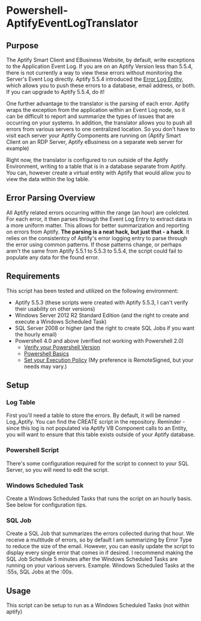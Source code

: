 # Powershell-AptifyEventLogTranslator

## Purpose
The Aptify Smart Client and EBusiness Website, by default, write exceptions to the Application Event Log.  If you are on an Aptify Version less than 5.5.4, there is not currently a way to view these errors without monitoring the Server's Event Log directly.  Aptify 5.5.4 introduced the [Error Log Entity](https://kb.aptify.com/display/PK55/Configuring+the+Exception+Manager), which allows you to push these errors to a database, email address, or both.  If you can upgrade to Aptify 5.5.4, do it!  

One further advantage to the translator is the parsing of each error.  Aptify wraps the exception from the application within an Event Log node, so it can be difficult to report and summarize the types of issues that are occurring on your systems.  In addition, the translator allows you to push all errors from various servers to one centralized location. So you don't have to visit each server your Aptify Components are running on (Aptify Smart Client on an RDP Server, Aptify eBusiness on a separate web server for example)

Right now, the translator is configured to run outside of the Aptify Environment, writing to a table that is in a database separate from Aptify.  You can, however create a virtual entity with Aptify that would allow you to view the data within the log table.

## Error Parsing Overview
All Aptify related errors occurring within the range (an hour) are colelcted.  For each error, it then parses through the Event Log Entry to extract data in a more uniform matter.  This allows for better summarization and reporting on errors from Aptify.  **The parsing is a neat hack, but just that - a hack**.  It relies on the consistentcy of Aptify's error logging entry to parse through the error using common patterns.  If those patterns change, or perhaps aren't the same from Aptify 5.5.1 to 5.5.3 to 5.5.4, the script could fail to populate any data for the found error.

## Requirements
This script has been tested and utilized on the following environment:
* Aptify 5.5.3 (these scripts were created with Aptify 5.5.3, I can't verify their usability on other versions)
* Windows Server 2012 R2 Standard Edition (and the right to create and execute a Windows Scheduled Task)
* SQL Server 2008 or higher (and the right to create SQL Jobs if you want the hourly email)
* Powershell 4.0 and above (verified not working with Powershell 2.0)
   * [Verify your Powershell Version](http://stackoverflow.com/questions/1825585/determine-installed-powershell-version)
   * [Powershell Basics](https://msdn.microsoft.com/en-us/powershell/scripting/powershell-scripting)
   * [Set your Execution Policy](https://ss64.com/ps/set-executionpolicy.html) (My preference is RemoteSigned, but your needs may vary.)
   
## Setup

### Log Table
First you'll need a table to store the errors.  By default, it will be named Log_Aptify.  You can find the CREATE script in the repository.  Reminder - since this log is not populated via Aptify VB Component calls to an Entity, you will want to ensure that this table exists outside of your Aptify database.  

### Powershell Script
There's some configuration required for the script to connect to your SQL Server, so you will need to edit the script.  

### Windows Scheduled Task
Create a Windows Scheduled Tasks that runs the script on an hourly basis.  See below for configuration tips.

### SQL Job
Create a SQL Job that summarizes the errors collected during that hour.  We receive a multitude of errors, so by default I am summarizing by Error Type to reduce the size of the email.  However, you can easily update the script to display every single error that comes in if desired.  I recommend making the SQL Job Schedule 5 minutes after the Windows Scheduled Tasks are running on your various servers.  Example. Windows Scheduled Tasks at the :55s, SQL Jobs at the :00s.    

## Usage
This script can be setup to run as a Windows Scheduled Tasks (not within aptify)


